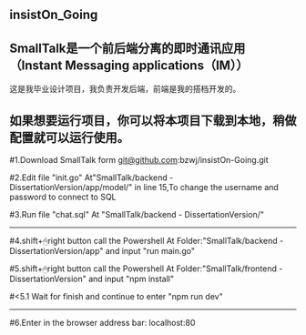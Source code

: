 insistOn_Going
---------------------------------------------------------------------------
SmallTalk是一个前后端分离的即时通讯应用（Instant Messaging applications（IM））
---------------------------------------------------------------------------

这是我毕业设计项目，我负责开发后端，前端是我的搭档开发的。

如果想要运行项目，你可以将本项目下载到本地，稍做配置就可以运行使用。
---------------------------------------------------------------------------

#1.Download  SmallTalk form git@github.com:bzwj/insistOn-Going.git

#2.Edit file "init.go" At"SmallTalk/backend - DissertationVersion/app/model/" in line 15,To change the username and password to connect to SQL

#3.Run file "chat.sql" At "SmallTalk/backend - DissertationVersion/"

---------------------------------------------------------------------------

#4.shift+🖱right button call the Powershell At Folder:"SmallTalk/backend - DissertationVersion/app" and input "run main.go"

#5.shift+🖱right button call the Powershell At Folder:"SmallTalk/frontend - DissertationVersion" and input "npm install"

#<5.1 Wait for finish and continue to enter "npm run dev"

---------------------------------------------------------------------------

#6.Enter in the browser address bar: localhost:80
